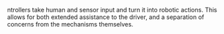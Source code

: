 
ntrollers take human and sensor input and turn it into robotic actions. This allows for both extended assistance to the driver, and a separation of concerns from the mechanisms themselves.
